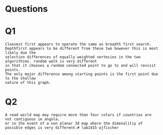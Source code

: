 # Questions

# Q1
    Cloesest first appears to operate the same as breadth first search.
    Depthfirst appears to be different from these two however this is most likely due the
    selection differences of equally weighted vertecies in the two algorithims. random walk is very different
    in that it chooses a random connected point to go to and will revisit points.
    The only major difference among starting points is the first point due to the shallow
    nature of this graph.
    
# Q2
    A read world map may require more than four colors if countries are not contiguous ie angola.
    or in the event of a non planar 3d map where the dimenalitiy of possible edges is very different.# lab1415-ajfischer
